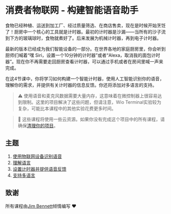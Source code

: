 <!--
CO_OP_TRANSLATOR_METADATA:
{
  "original_hash": "5de7dc1e2ddc402d415473bb795568d4",
  "translation_date": "2025-08-24T23:48:01+00:00",
  "source_file": "6-consumer/index.md",
  "language_code": "zh"
}
-->
# 消费者物联网 - 构建智能语音助手

食物已经种植、运送到加工厂、经过质量筛选、在商店售卖，现在是时候开始烹饪了！厨房中一个核心的工具就是计时器。最初的计时器是沙漏——当所有的沙子流到下方的玻璃球时，食物就煮好了。后来发展为机械计时器，再到电子计时器。

最新的版本已经成为我们智能设备的一部分。在世界各地的家庭厨房里，你会听到厨师们喊着“嘿 Siri，设置一个10分钟的计时器”或者“Alexa，取消我的面包计时器”。现在你不再需要走回厨房查看计时器，可以通过手机或者在房间里喊一声来完成。

在这4节课中，你将学习如何构建一个智能计时器，使用人工智能识别你的语音，理解你的需求，并提供有关计时器的信息反馈。你还将添加对多语言的支持。

> ⚠️ 使用语音和麦克风数据需要大量内存，这意味着在微控制器上很容易达到限制。这里的项目解决了这些问题，但请注意，Wio Terminal实验较为复杂，可能比本课程中的其他实验花费更多时间。

> 💁 这些课程将使用一些云资源。如果你没有完成这个项目中的所有课程，请确保[清理你的项目](../clean-up.md)。

## 主题

1. [使用物联网设备识别语音](./lessons/1-speech-recognition/index.md)
1. [理解语言](./lessons/2-language-understanding/index.md)
1. [设置计时器并提供语音反馈](./lessons/3-spoken-feedback/index.md)
1. [支持多语言](./lessons/4-multiple-language-support/index.md)

## 致谢

所有课程由[Jim Bennett](https://GitHub.com/JimBobBennett)倾情编写 ♥️
